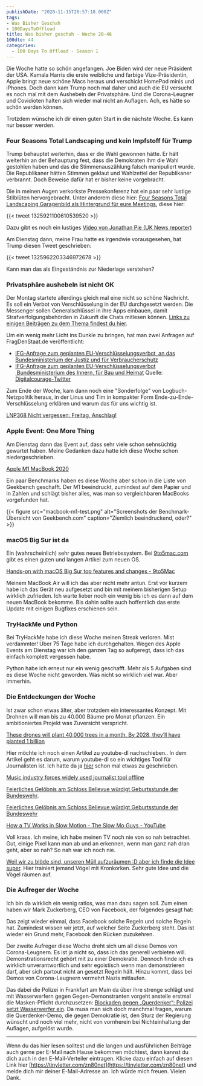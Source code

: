 ```yaml
---
publishDate: "2020-11-15T20:57:18.000Z"
tags:
- Was Bisher Geschah
- 100DaysToOffload
title: Was bisher geschah - Woche 20-46
100dto: 44
categories:
  - 100 Days To Offload - Season 1
---
```


Die Woche hatte so schön angefangen. Joe Biden wird der neue Präsident der USA. Kamala Harris die erste weibliche und farbige Vize-Präsidentin, Apple bringt neue schöne Macs heraus und verschickt HomePod minis und iPhones. Doch dann kam Trump noch mal daher und auch die EU versucht es noch mal mit dem Aushebeln der Privatsphäre. Und die Corona-Leugner und Covidioten halten sich wieder mal nicht an Auflagen. Ach, es hätte so schön werden können. 

Trotzdem wünsche ich dir einen guten Start in die nächste Woche. Es kann nur besser werden. 

<!--more-->

### Four Seasons Total Landscaping und kein Impfstoff für Trump

Trump behauptet weiterhin, dass er die Wahl gewonnen hätte. Er hält weiterhin an der Behauptung fest, dass die Demokraten ihm die Wahl gestohlen haben und das die Stimmenauszählung falsch manipuliert wurde. Die Republikaner hätten Stimmen geklaut und Wahlzettel der Republikaner verbrannt. Doch Beweise dafür hat er bisher keine vorgebracht.

Die in meinen Augen verkorkste Pressekonferenz hat ein paar sehr lustige Stilblüten hervorgebracht. Unter anderem diese hier: [Four Seasons Total Landscaping Garagenbild als Hintergrund für eure Meetings](https://twitter.com/biscuitkitten/status/1325690894629171200), diese hier:

{{< tweet 1325921100610539520 >}}

Dazu gibt es noch ein lustiges [Video von Jonathan Pie (UK News reporter)](https://twitter.com/JonathanPieNews/status/1326102420913582080)

Am Dienstag dann, meine Frau hatte es irgendwie vorausgesehen, hat Trump diesen Tweet geschrieben: 

{{< tweet 1325962203346972678 >}}

Kann man das als Eingeständnis zur Niederlage verstehen?

### Privatsphäre aushebeln ist nicht OK

Der Montag startete allerdings gleich mal eine nicht so schöne Nachricht. Es soll ein Verbot von Verschlüsselung in der EU durchgesetzt werden. Die Messenger sollen Generalschlüssel in ihre Apps einbauen, damit Strafverfolgungsbehörden in Zukunft die Chats mitlesen können. [Links zu einigen Beiträgen zu dem Thema findest du hier](/verbot-von-verschlusselung-in-der-eu/).

Um ein wenig mehr Licht ins Dunkle zu bringen, hat man zwei Anfragen auf FragDenStaat.de veröffentlicht:

- [IFG-Anfrage zum geplanten EU-Verschlüsselungsverbot  an das Bundesministerium der Justiz und für Verbraucherschutz](https://fragdenstaat.de/anfrage/ifg-anfrage-zum-geplanten-eu-verschlusselungsverbot/)
- [IFG-Anfrage zum geplanten EU-Verschlüsselungsverbot  Bundesministerium des Innern, für Bau und Heimat](https://fragdenstaat.de/anfrage/ifg-anfrage-zum-geplanten-eu-verschlusselungsverbot-1/)
Quelle: [Digitalcourage-Twitter](https://twitter.com/digitalcourage/status/1326227722318778370/)

Zum Ende der Woche, kam dann noch eine "Sonderfolge" von Logbuch-Netzpolitik heraus, in der Linus und Tim in kompakter Form Ende-zu-Ende-Verschlüsselung erklären und warum das für uns wichtig ist. 

[LNP368 Nicht vergessen: Freitag, Anschlag!](https://logbuch-netzpolitik.de/lnp368-nicht-vergessen-freitag-anschlag)

### Apple Event: One More Thing

Am Dienstag dann das Event auf, dass sehr viele schon sehnsüchtig gewartet haben. Meine Gedanken dazu hatte ich diese Woche schon niedergeschrieben. 

[Apple M1 MacBook 2020](/2020/11/apple-m1-macbook-2020/)

Ein paar Benchmarks haben es diese Woche aber schon in die Liste von Geekbench geschafft. Der M1 beeindruckt, zumindest auf dem Papier und in Zahlen und schlägt bisher alles, was man so vergleichbaren MacBooks vorgefunden hat. 

{{< figure src="macbook-m1-test.png" alt="Screenshots der Benchmark-Übersicht von Geekbench.com" caption="Ziemlich beeindruckend, oder?" >}}

### macOS Big Sur ist da

Ein (wahrscheinlich) sehr gutes neues Betriebssystem. Bei [9to5mac.com](https://9to5mac.com/2020/11/12/top-macos-11-big-sur-features-changes-video/) gibt es einen guten und langen Artikel zum neuen OS.

[Hands-on with macOS Big Sur top features and changes - 9to5Mac](https://9to5mac.com/2020/11/12/top-macos-11-big-sur-features-changes-video/)

Meinem MacBook Air will ich das aber nicht mehr antun. Erst vor kurzem habe ich das Gerät neu aufgesetzt und bin mit meinem bisherigen Setup wirklich zufrieden. Ich warte lieber noch ein wenig bis ich es dann auf dem neuen MacBook bekomme. Bis dahin sollte auch hoffentlich das erste Update mit einigen Bugfixes erschienen sein.

### TryHackMe und Python

Bei TryHackMe habe ich diese Woche meinen Streak verloren. Mist verdammter! Über 75 Tage habe ich durchgehalten. Wegen des Apple Events am Dienstag war ich den ganzen Tag so aufgeregt, dass ich das einfach komplett vergessen habe.

Python habe ich erneut nur ein wenig geschafft. Mehr als 5 Aufgaben sind es diese Woche nicht geworden. Was nicht so wirklich viel war. Aber immerhin.

### Die Entdeckungen der Woche

Ist zwar schon etwas älter, aber trotzdem ein interessantes Konzept. Mit Drohnen will man bis zu 40.000 Bäume pro Monat pflanzen. Ein ambitioniertes Projekt was Zuversicht verspricht.

[These drones will plant 40,000 trees in a month. By 2028, they’ll have planted 1 billion](https://www.fastcompany.com/90504789/these-drones-can-plant-40000-trees-in-a-month-by-2028-theyll-have-planted-1-billion)

Hier möchte ich noch einen Artikel zu youtube-dl nachschieben.. In dem Artikel geht es darum, warum youtube-dl so ein wichtiges Tool für Journalisten ist. Ich hatte da ja [hier](/was-bisher-geschah-woche-20-43) schon mal etwas zu geschrieben.

[Music industry forces widely used journalist tool offline](https://freedom.press/news/riaa-github-youtube-dl-journalist-tool/)

[Feierliches Gelöbnis am Schloss Bellevue würdigt Geburtsstunde der Bundeswehr](https://www.bundeswehr.de/de/aktuelles/meldungen/geloebnis-schloss-bellevue-geburtsstunde-bundeswehr-4383078).

[Feierliches Gelöbnis am Schloss Bellevue würdigt Geburtsstunde der Bundeswehr](https://www.bundeswehr.de/de/aktuelles/meldungen/geloebnis-schloss-bellevue-geburtsstunde-bundeswehr-4383078)

[How a TV Works in Slow Motion - The Slow Mo Guys - YouTube](https://www.youtube.com/watch?v=3BJU2drrtCM)

Voll krass. Ich meine, ich habe meinen TV noch nie von so nah betrachtet. Gut, einige Pixel kann man ab und an erkennen, wenn man ganz nah dran geht, aber so nah? So nah war ich noch nie.

[Weil wir zu blöde sind, unseren Müll aufzuräumen :D aber ich finde die Idee super](https://twitter.com/ennolenze/status/1327645200513200129). Hier trainiert jemand Vögel mit Kronkorken. Sehr gute Idee und die Vögel räumen auf.

### Die Aufreger der Woche

Ich bin da wirklich ein wenig ratlos, was man dazu sagen soll. Zum einen haben wir Mark Zuckerberg, CEO von Facebook, der folgendes gesagt hat:

Das zeigt wieder einmal, dass Facebook solche Regeln und solche Regeln hat. Zumindest wissen wir jetzt, auf welcher Seite Zuckerberg steht. Das ist wieder ein Grund mehr, Facebook den Rücken zuzukehren.

Der zweite Aufreger diese Woche dreht sich um all diese Demos von Corona-Leugnern. Es ist ja nicht so, dass ich das generell verbieten will. Demonstrationsrecht gehört mit zu einer Demokratie. Dennoch finde ich es wirklich unverantwortlich und sehr egoistisch wenn man demonstrieren darf, aber sich partout nicht an gesetzt Regeln hält. Hinzu kommt, dass bei Demos von Corona-Leugnern vermehrt Nazis mitlaufen.

Das dabei die Polizei in Frankfurt am Main da über ihre strenge schlägt und mit Wasserwerfern gegen Gegen-Demonstranten vorgeht anstelle erstmal die Masken-Pflicht durchzusetzen: [Blockaden gegen „Querdenker“: Polizei setzt Wasserwerfer ein](https://www.faz.net/aktuell/rhein-main/blockaden-gegen-querdenker-polizei-setzt-wasserwerfer-ein-17052451.html). Da muss man sich doch manchmal fragen, warum die Querdenker-Demo, die gegen Demokratie ist, den Sturz der Regierung wünscht und noch viel mehr, nicht von vornherein bei Nichteinhaltung der Auflagen, aufgelöst wurde.

---

Wenn du das hier lesen solltest und die langen und ausführlichen Beiträge auch gerne per E-Mail nach Hause bekommen möchtest, dann kannst du dich auch in den E-Mail-Verteiler eintragen. Klicke dazu einfach auf diesen Link hier [https://tinyletter.com/zn80net](https://tinyletter.com/zn80net) und melde dich mir deiner E-Mail-Adresse an. Ich würde mich freuen. Vielen Dank.
